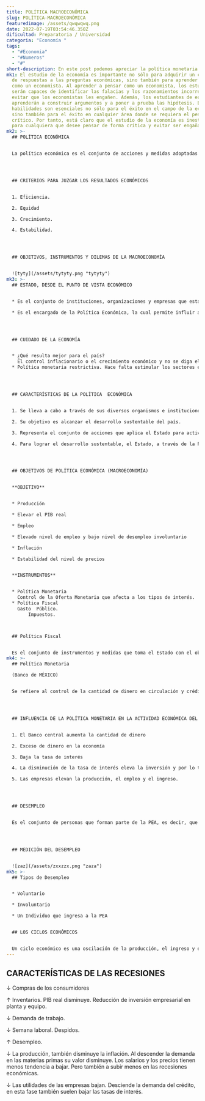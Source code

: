 ```yaml
---
title: POLÍTICA MACROECONÓMICA
slug: POLÍTICA-MACROECONÓMICA
featuredimage: /assets/qwqwqwq.png
date: 2022-07-19T03:54:46.350Z
dificultad: Preparatoria / Universidad
categoria: "Economía "
tags:
  - "#Economia"
  - "#Numeros"
  - "#"
short-description: En este post podemos apreciar la política monetaria y el como se maneja
mk1: El estudio de la economía es importante no sólo para adquirir un conjunto
  de respuestas a las preguntas económicas, sino también para aprender a pensar
  como un economista. Al aprender a pensar como un economista, los estudiantes
  serán capaces de identificar las falacias y los razonamientos incorrectos, y
  evitar que los economistas les engañen. Además, los estudiantes de economía
  aprenderán a construir argumentos y a poner a prueba las hipótesis. Estas
  habilidades son esenciales no sólo para el éxito en el campo de la economía,
  sino también para el éxito en cualquier área donde se requiera el pensamiento
  crítico. Por tanto, está claro que el estudio de la economía es inestimable
  para cualquiera que desee pensar de forma crítica y evitar ser engañado.
mk2: >-
  ## POLÍTICA ECONÓMICA


  La política económica es el conjunto de acciones y medidas adoptadas por el Estado en materia económica. Abarca diferentes áreas como la política fiscal, la política monetaria, la política salarial, la política de precios, el crecimiento económico o la política industrial. Su objetivo es mejorar las condiciones económicas de un país a través de diferentes mecanismos. Dependiendo de las inclinaciones políticas de un gobierno, se puede adoptar una política más o menos intervencionista. En general, los principales objetivos que persiguen las políticas económicas son la estabilidad, el pleno empleo y el control de la inflación. La certeza sobre la futura dirección de la política económica puede ayudar a los empresarios a tomar decisiones de inversión y animar a los consumidores a gastar, lo que puede conducir a un mayor crecimiento económico y a la creación de empleo. Sin embargo, los cambios inesperados en la política económica pueden crear incertidumbre y desalentar la inversión. Para ser eficaces, las políticas económicas deben estar bien coordinadas y ser coherentes a lo largo del tiempo. Esto puede ser un reto para los responsables políticos, ya que tienen que tener en cuenta una amplia gama de factores que a menudo entran en conflicto entre sí.




  ## CRITERIOS PARA JUZGAR LOS RESULTADOS ECONÓMICOS


  1. Eficiencia.

  2. Equidad

  3. Crecimiento.

  4. Estabilidad.




  ## OBJETIVOS, INSTRUMENTOS Y DILEMAS DE LA MACROECONOMÍA


  ![tyty](/assets/tytyty.png "tytyty")
mk3: >-
  ## ESTADO, DESDE EL PUNTO DE VISTA ECONÓMICO


  * Es el conjunto de instituciones, organizaciones y empresas que están controladas y administradas por el poder público y que sirven para poder gobernar a un país.

  * Es el encargado de la Política Económica, la cual permite influir ampliamente en la vida económica del país.




  ## CUIDADO DE LA ECONOMÍA


  * ¿Qué resulta mejor para el país?
    El control inflacionario o el crecimiento económico y no se diga el desarrollo económico.
  * Política monetaria restrictiva. Hace falta estimular los sectores económicos.




  ## CARACTERÍSTICAS DE LA POLÍTICA  ECONÓMICA


  1. Se lleva a cabo a través de sus diversos organismos e instituciones.

  2. Su objetivo es alcanzar el desarrollo sustentable del país.

  3. Representa el conjunto de acciones que aplica el Estado para activar la economía.

  4. Para lograr el desarrollo sustentable, el Estado, a través de la Política económica establece diversos tipos de objetivos:




  ## OBJETIVOS DE POLÍTICA ECONÓMICA (MACROECONOMÍA)


  **OBJETIVO**


  * Producción

  * Elevar el PIB real

  * Empleo

  * Elevado nivel de empleo y bajo nivel de desempleo involuntario

  * Inflación

  * Estabilidad del nivel de precios


  **INSTRUMENTOS**


  * Política Monetaria
    Control de la Oferta Monetaria que afecta a los tipos de interés.
  * Política Fiscal
    Gasto  Público.
        Impuestos.



  ## Política Fiscal 


  Es el conjunto de instrumentos y medidas que toma el Estado con el objeto de recaudar los ingresos necesarios para realizar las funciones  que le ayuden a cumplir sus objetivos.
mk4: >-
  ## Política Monetaria 

  (Banco de MÉXICO)


  Se refiere al control de la cantidad de dinero en circulación y crédito de una economía.




  ## INFLUENCIA DE LA POLÍTICA MONETARIA EN LA ACTIVIDAD ECONÓMICA DEL PAÍS.


  1. El Banco central aumenta la cantidad de dinero

  2. Exceso de dinero en la economía

  3. Baja la tasa de interés 

  4. La disminución de la tasa de interés eleva la inversión y por lo tanto la demanda agregada

  5. Las empresas elevan la producción, el empleo y el ingreso.




  ## DESEMPLEO


  Es el conjunto de personas que forman parte de la PEA, es decir, que están en edad de trabajar y con disposición de hacerlo a nivel de salarios ofrecido, pero que no encuentran una ocupación remunerada.




  ## MEDICIÓN DEL DESEMPLEO


  ![zaz](/assets/zxxzzx.png "zaza")
mk5: >-
  ## Tipos de Desempleo


  * Voluntario

  * Involuntario

  * Un Individuo que ingresa a la PEA


  ## LOS CICLOS ECONÓMICOS


  Un ciclo económico es una oscilación de la producción, el ingreso y el empleo de todo un país que suele durar de dos a diez años y que se caracteriza por una expansión o una contracción general de la mayoría de los sectores de la economía.
---
```

## CARACTERÍSTICAS DE LAS RECESIONES

↓ Compras de los consumidores


↑ Inventarios. 
   PIB real disminuye. Reducción de inversión empresarial en planta y equipo.


↓ Demanda de trabajo.


↓ Semana laboral. Despidos.


↑ Desempleo.



↓ La producción, también disminuye la inflación. Al descender la demanda en las materias primas su valor disminuye. Los salarios y los precios tienen menos tendencia a bajar. Pero también a subir menos en las recesiones económicas.


↓ Las utilidades de las empresas bajan. Desciende la demanda del crédito, en esta fase también suelen bajar las tasas de interés.